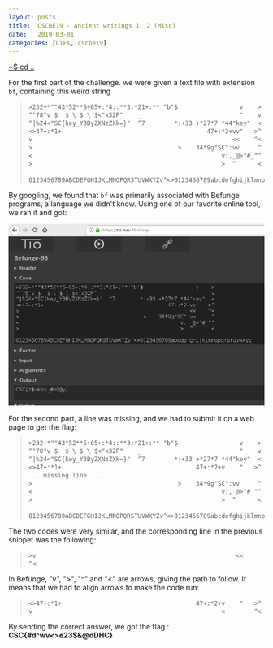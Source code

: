 ```yaml
---
layout: posts
title:  CSCBE19 - Ancient writings 1, 2 (Misc)
date:   2019-03-01
categories: [CTFs, cscbe19]
---
```


[~$ cd ..](/ctfs/cscbe19/2019/03/01/index.html)


For the first part of the challenge. we were given a text file with extension `bf`, containing this weird string

> ```
>>232+*""43*52**5+65+:*4::**3:*21+:** "b"$                 v    >
>^"78"v $  $ \ $ \ $<"x32P"    _                           "    v
>^|%24<"SC{key_Y3ByZXNzZXk=}"  ^7        *:+33 +*27*7 *44"key"  <
><>47+:*1+                                        47+:*2+vv"   >^
>v                                                       <<    ^<
>>                                        >    34*9g"SC":vv     ^
><                                                    v:,_@>"#_"^
>>                                                    >  ^      <
>
>0123456789ABCDEFGHIJKLMNOPQRSTUVWXYZv^<>0123456789abcdefghijklmnopqrstuvwxyz
> ```

By googling, we found that `bf` was primarily associated with Befunge programs, a language we didn't know. Using one of our favorite online tool, we ran it and got:

![tio1](/assets/res/CTFs/cscbe19/ancient_writings/tio1.png)

For the second part, a line was missing, and we had to submit it on a web page to get the flag:

> ```
>>232+*""43*52**5+65+:*4::**3:*21+:** "b"$                 v    >
>^"78"v $  $ \ $ \ $<"x32P"    _                           "    v
>^|%24<"SC{key_Y3ByZXNzZXk=}"  ^7        *:+33 +*27*7 *44"key"  <
><>47+:*1+                                     47+:*2+v    "   >^
> ... missing line ...
>>                                        >    34*9g"SC":vv     ^
><                                                    v:,_@>"#_"^
>>                                                    >  ^      <
>
>0123456789ABCDEFGHIJKLMNOPQRSTUVWXYZv^<>0123456789abcdefghijklmnopqrstuvwxyz
> ```

The two codes were very similar, and the corresponding line in the previous snippet was the following:

> ```
>>v                                                       <<    ^<
> ```

In Befunge, "v", ">", "^" and "<" are arrows, giving the path to follow. It means that we had to align arrows to make the code run:

> ```
><>47+:*1+                                     47+:*2+v    "   >^
>v                                                    <        ^<
> ```

By sending the correct answer, we got the flag : **CSC{#d^wv<>e23$&@dDHC}**

